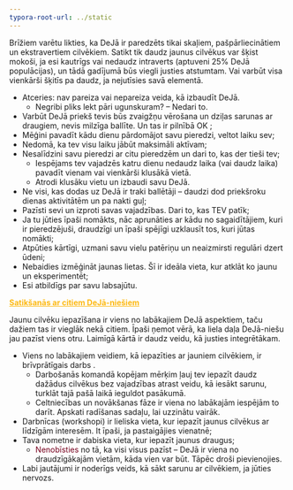 ```yaml
---
typora-root-url: ../static
---
```


Brīžiem varētu likties, ka DeJā ir paredzēts tikai skaļiem, pašpārliecinātiem un ekstravertiem cilvēkiem. Satikt tik daudz jaunus cilvēkus var šķist mokoši, ja esi kautrīgs vai nedaudz intraverts (aptuveni 25% DeJā populācijas), un tādā gadījumā būs viegli justies atstumtam. Vai varbūt visa vienkārši šķitīs pa daudz, ja nejutīsies savā elementā.

- Atceries: nav pareiza vai nepareiza veida, kā izbaudīt DeJā.
  - Negribi pliks lekt pāri ugunskuram? – Nedari to.
- Varbūt DeJā priekš tevis būs zvaigžņu vērošana un dziļas sarunas ar draugiem, nevis milzīga ballīte. Un tas ir pilnībā OK ;
- Mēģini pavadīt kādu dienu pārdomājot savu pieredzi, veltot laiku sev;
- Nedomā, ka tev visu laiku jābūt maksimāli aktīvam;
- Nesalīdzini savu pieredzi ar citu pieredzēm un dari to, kas der tieši tev;
  - Iespējams tev vajadzēs katru dienu nedaudz laika (vai daudz laika) pavadīt vienam vai vienkārši klusākā vietā.
  - Atrodi klusāku vietu un izbaudi savu DeJā.
- Ne visi, kas dodas uz DeJā ir traki ballētāji – daudzi dod priekšroku dienas aktivitātēm un pa nakti guļ;
- Pazīsti sevi un izproti savas vajadzības. Dari to, kas TEV patīk;
- Ja tu jūties īpaši nomākts, nāc aprunāties ar kādu no sagaidītājiem, kuri ir pieredzējuši, draudzīgi un īpaši spējīgi uzklausīt tos, kuri jūtas nomākti;
- Atpūties kārtīgi, uzmani savu vielu patēriņu un neaizmirsti regulāri dzert ūdeni;
- Nebaidies izmēģināt jaunas lietas. Šī ir ideāla vieta, kur atklāt ko jaunu un eksperimentēt;
- Esi atbildīgs par savu labsajūtu.



<span style="color:#fdb913;">**<u>Satikšanās ar citiem DeJā-niešiem</u>**</span>

Jaunu cilvēku iepazīšana ir viens no labākajiem DeJā aspektiem, taču dažiem tas ir vieglāk nekā citiem. Īpaši ņemot vērā, ka liela daļa DeJā-niešu jau pazīst viens otru. Laimīgā kārtā ir daudz veidu, kā justies integrētākam.

- Viens no labākajiem veidiem, kā iepazīties ar jauniem cilvēkiem, ir brīvprātīgais darbs .
  - Darbošanās komandā kopējam mērķim ļauj tev iepazīt daudz dažādus cilvēkus bez vajadzības atrast veidu, kā iesākt sarunu, turklāt tajā pašā laikā ieguldot pasākumā.
  - Celtniecības un novākšanas fāze ir viena no labākajām iespējām to darīt. Apskati radīšanas sadaļu, lai uzzinātu vairāk.
- Darbnīcas (workshopi) ir lieliska vieta, kur iepazīt jaunus cilvēkus ar līdzīgām interesēm. It īpaši, ja pastaigājies vienatnē;
- Tava nometne ir dabiska vieta, kur iepazīt jaunus draugus;
  - <span style ="color:#77011e;">Nenobīsties</span> no tā, ka visi visus pazīst – DeJā ir viena no draudzīgākajām vietām, kāda vien var būt. Tāpēc droši pievienojies.
- Labi jautājumi ir noderīgs veids, kā sākt sarunu ar cilvēkiem, ja jūties nervozs.

